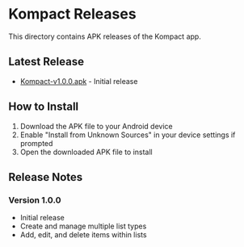 # Kompact Releases

This directory contains APK releases of the Kompact app.

## Latest Release

- [Kompact-v1.0.0.apk](https://github.com/YOUR-USERNAME/kompact/releases/download/v1.0.0/Kompact-v1.0.0.apk) - Initial release

## How to Install

1. Download the APK file to your Android device
2. Enable "Install from Unknown Sources" in your device settings if prompted
3. Open the downloaded APK file to install

## Release Notes

### Version 1.0.0
- Initial release
- Create and manage multiple list types
- Add, edit, and delete items within lists 